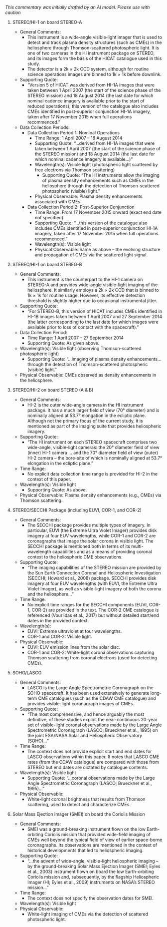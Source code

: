 _This commentary was initially drafted by an AI model. Please use with caution_

1. STEREO/HI-1 on board STEREO-A  
   - General Comments:  
     - This instrument is a wide‐angle visible‐light imager that is used to detect and track plasma density structures (such as CMEs) in the heliosphere through Thomson-scattered photospheric light. It is one of two cameras in the HI instrument package on STEREO, and its images form the basis of the HICAT catalogue used in this study.  
     - The detector is a 2k × 2k CCD system, although for routine science operations images are binned to 1k × 1k before downlink.  
   - Supporting Quote:  
     - “Version 5 of HICAT was derived from HI-1A images that were taken between 1 April 2007 (the start of the science phase of the STEREO mission) and 18 August 2014 (the last date for which nominal cadence imagery is available prior to the start of reduced operations); this version of the catalogue also includes CMEs identified in post-superior conjunction HI-1A imagery, taken after 17 November 2015 when full operations recommenced.”
   - Data Collection Periods:
     - Data Collection Period 1: Nominal Operations  
       - Time Range: 1 April 2007 – 18 August 2014  
       - Supporting Quote: “...derived from HI-1A images that were taken between 1 April 2007 (the start of the science phase of the STEREO mission) and 18 August 2014 (the last date for which nominal cadence imagery is available...)”  
       - Wavelength(s): Visible light (photospheric light scattered by free electrons via Thomson scattering)  
         - Supporting Quote: “The HI instruments allow the imaging of plasma density enhancements such as CMEs in the heliosphere through the detection of Thomson-scattered photospheric (visible) light.”
       - Physical Observable: Plasma density enhancements associated with CMEs.
     - Data Collection Period 2: Post-Superior Conjunction  
       - Time Range: From 17 November 2015 onward (exact end date not specified)  
       - Supporting Quote: “...this version of the catalogue also includes CMEs identified in post-superior conjunction HI-1A imagery, taken after 17 November 2015 when full operations recommenced.”
       - Wavelength(s): Visible light  
       - Physical Observable: Same as above – the evolving structure and propagation of CMEs via the scattered light signal.
       
2. STEREO/HI-1 on board STEREO-B  
   - General Comments:  
     - This instrument is the counterpart to the HI-1 camera on STEREO-A and provides wide-angle visible-light imaging of the heliosphere. It similarly employs a 2k × 2k CCD that is binned to 1k × 1k for routine usage. However, its effective detection threshold is slightly higher due to occasional instrumental jitter.  
   - Supporting Quote:  
     - “For STEREO-B, this version of HICAT includes CMEs identified in HI-1B images taken between 1 April 2007 and 27 September 2014 (the latter corresponding to the last date for which images were available prior to loss of contact with the spacecraft).”
   - Data Collection Period:  
     - Time Range: 1 April 2007 – 27 September 2014  
     - Supporting Quote: As given above.
   - Wavelength(s): Visible light (observing Thomson-scattered photospheric light)  
     - Supporting Quote: “...imaging of plasma density enhancements... through the detection of Thomson-scattered photospheric (visible) light.”
   - Physical Observable: CMEs observed as density enhancements in the heliosphere.

3. STEREO/HI-2 on board STEREO (A & B)  
   - General Comments:  
     - HI-2 is the outer wide-angle camera in the HI instrument package. It has a much larger field of view (70° diameter) and is nominally aligned at 53.7° elongation in the ecliptic plane. Although not the primary focus of the current study, it is mentioned as part of the imaging suite that provides heliospheric imagery.  
   - Supporting Quote:  
     - “The HI instrument on each STEREO spacecraft comprises two wide-angle, visible-light cameras: the 20° diameter field of view (inner) HI-1 camera ... and the 70° diameter field of view (outer) HI-2 camera – the bore-site of which is nominally aligned at 53.7° elongation in the ecliptic plane.”
   - Time Range:  
     - No explicit data collection time range is provided for HI-2 in the context of this paper.
   - Wavelength(s): Visible light  
     - Supporting Quote: As above.
   - Physical Observable: Plasma density enhancements (e.g., CMEs) via Thomson scattering.

4. STEREO/SECCHI Package (including EUVI, COR-1, and COR-2)  
   - General Comments:  
     - The SECCHI package provides multiple types of imagery. In particular, EUVI (the Extreme Ultra Violet Imager) provides disk imagery at four EUV wavelengths, while COR-1 and COR-2 are coronagraphs that image the solar corona in visible light. The SECCHI package is mentioned both in terms of its multi-wavelength capabilities and as a means of providing coronal context to the heliospheric CME observations.  
   - Supporting Quote:  
     - “The imaging capabilities of the STEREO mission are provided by the Sun Earth Connection Coronal and Heliospheric Investigation (SECCHI; Howard et al., 2008) package. SECCHI provides disk imagery at four EUV wavelengths (with EUVI, the Extreme Ultra Violet Imager), as well as visible-light imagery of both the corona and the heliosphere...”
   - Time Range:  
     - No explicit time ranges for the SECCHI components (EUVI, COR-1, COR-2) are provided in the text. The COR-2 CME catalogue is referenced (Vourlidas et al., 2017) but without detailed start/end dates in the provided context.
   - Wavelength(s):  
     - EUVI: Extreme ultraviolet at four wavelengths.  
     - COR-1 and COR-2: Visible light.
   - Physical Observable:  
     - EUVI: EUV emission lines from the solar disc.  
     - COR-1 and COR-2: White-light corona observations capturing Thomson scattering from coronal electrons (used for detecting CMEs).

5. SOHO/LASCO  
   - General Comments:  
     - LASCO is the Large Angle Spectrometric Coronagraph on the SOHO spacecraft. It has been used extensively to generate long-term CME catalogues (such as the CDAW CME catalogue) and provides visible-light coronagraph images of CMEs.  
   - Supporting Quote:  
     - “The most comprehensive, and hence arguably the most definitive, of these studies exploit the near-continuous 20-year set of visible-light coronal observations made by the Large Angle Spectrometric Coronagraph (LASCO; Brueckner et al., 1995) on the joint ESA/NASA Solar and Heliospheric Observatory (SOHO)...”  
   - Time Range:  
     - The context does not provide explicit start and end dates for LASCO observations within this paper. It notes that LASCO CME rates (from the CDAW catalogue) are compared with those from STEREO but end dates are dictated by catalogue contents.
   - Wavelength(s): Visible light  
     - Supporting Quote: “...coronal observations made by the Large Angle Spectrometric Coronagraph (LASCO; Brueckner et al., 1995)...”
   - Physical Observable:  
     - White-light coronal brightness that results from Thomson scattering, used to detect and characterize CMEs.

6. Solar Mass Ejection Imager (SMEI) on board the Coriolis Mission  
   - General Comments:  
     - SMEI was a ground-breaking instrument flown on the low Earth-orbiting Coriolis mission that provided wide-field imaging of CMEs well beyond the typical field of view of earlier space-borne coronagraphs. Its observations are mentioned in the context of historical developments that led to heliospheric imaging.  
   - Supporting Quote:  
     - “...the advent of wide-angle, visible-light heliospheric imaging – by the ground-breaking Solar Mass Ejection Imager (SMEI; Eyles et al., 2003) instrument flown on board the low Earth-orbiting Coriolis mission and, subsequently, by the flagship Heliospheric Imager (HI; Eyles et al., 2009) instruments on NASA’s STEREO mission...”
   - Time Range:  
     - The context does not specify the observation dates for SMEI.
   - Wavelength(s): Visible light  
   - Physical Observable:  
     - White-light imaging of CMEs via the detection of scattered photospheric light.

